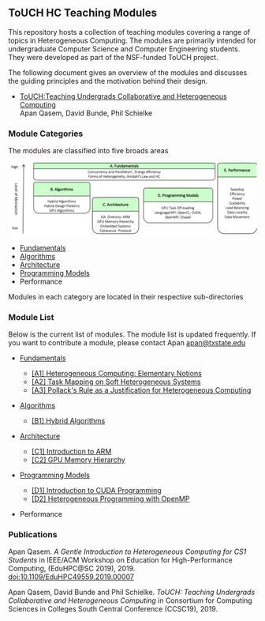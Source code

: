 ## ToUCH HC Teaching Modules

This repository hosts a collection of teaching modules covering a range of topics in Heterogeneous
Computing. The modules are primarily intended for undergraduate Computer Science and Computer
Engineering students. They were developed as part of the NSF-funded ToUCH project.

The following document gives an overview of the modules and discusses the guiding principles and the
motivation behind their design. 

*  [ToUCH:Teaching Undergrads Collaborative and Heterogeneous Computing](./touch_overview.pdf)  
   Apan Qasem, David Bunde, Phil Schielke


### Module Categories 

The modules are classified into five broads areas

![alt text](./overview/figs/modules.png "Module Classification")


* [Fundamentals](./Fundamentals)
* [Algorithms](./Algorithms)
* [Architecture](./Architecture)
* [Programming Models](./Programming)
* Performance

Modules in each category are located in their respective sub-directories 

### Module List

Below is the current list of modules. The module list is updated frequently. If you want to
contribute a module, please contact Apan <apan@txstate.edu> 

* [Fundamentals](./Fundamentals)
     * [[A1] Heterogeneous Computing: Elementary Notions](./Fundamentals/elementary_notions)
     * [[A2] Task Mapping on Soft Heterogeneous Systems](./Fundamentals/task_mapping)
     * [[A3] Pollack's Rule as a Justification for Heterogeneous Computing](./Fundamentals/pollacks_rule)
* [Algorithms](./Algorithms)
     * [[B1] Hybrid Algorithms](./Algorithms/hybrid_algorithms)
* [Architecture](./Architecture)
     * [[C1] Introduction to ARM](./Architecture/arm_introduction)
     * [[C2] GPU Memory Hierarchy](./Architecture/gpu_memory_hierarchy)
* [Programming Models](./Programming) 
     * [[D1] Introduction to CUDA Programming](./Programming/cuda)
     * [[D2] Heterogeneous Programming with OpenMP](./Programming/openmp)

* Performance
    
	
### Publications	

Apan Qasem. _A Gentle Introduction to Heterogeneous Computing for CS1 Students_ in 
IEEE/ACM Workshop on Education for High-Performance Computing, (EduHPC@SC 2019), 2019.
[doi:10.1109/EduHPC49559.2019.00007](https://ieeexplore.ieee.org/document/8943087)

Apan Qasem, David Bunde and Phil Schielke. _ToUCH: Teaching Undergrads Collaborative and Heterogeneous
Computing_ in Consortium for Computing Sciences in Colleges South Central Conference
(CCSC19), 2019. 

